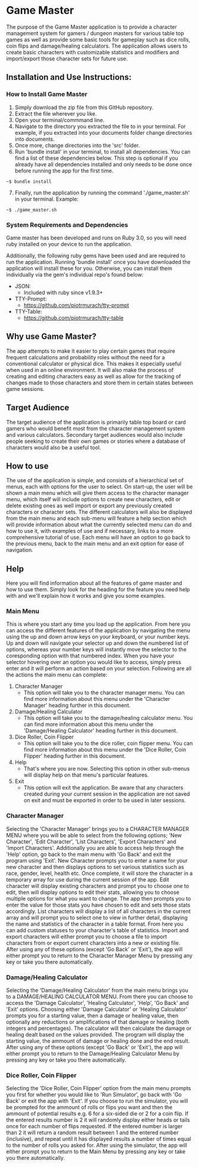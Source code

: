 # Game Master
The purpose of the Game Master application is to provide a character management system for gamers / dungeon masters for various table top games as well as provide some basic tools for gameplay such as dice rolls, coin flips and damage/healing calculators. The application allows users to create basic characters with customizable statistics and modifiers and import/export those character sets for future use.

## Installation and Use Instructions:
### How to Install Game Master
1. Simply download the zip file from this GitHub repository.
2. Extract the file wherever you like.
3. Open your terminal/commmand line.
4. Navigate to the directory you extracted the file to in your terminal. For example, if you extracted into your documents folder change directories into documents.
5. Once more, change directories into the 'src' folder.
6. Run 'bundle install' in your terminal, to install all dependencies. You can find a list of these dependencies below. This step is optional if you already have all dependencies installed and only needs to be done once before running the app for the first time.
```
~$ bundle install
```
7. Finally, run the application by running the command './game_master.sh' in your terminal. Example:
```
~$ ./game_master.sh
```
### System Requirements and Dependencies
Game master has been developed and runs on Ruby 3.0, so you will need ruby installed on your device to run the application.

Additionally, the following ruby gems have been used and are required to run the application. Running 'bundle install' once you have downloaded the application will install these for you. Otherwise, you can install them individually via the gem's individual repo's found below:
- JSON:
    - Included with ruby since v1.9.3+
- TTY-Prompt:
    - https://github.com/piotrmurach/tty-prompt
- TTY-Table: 
    - https://github.com/piotrmurach/tty-table

## Why use Game Master?
The app attempts to make it easier to play certain games that require frequent calculations and probability roles without the need for a conventional calculator or physical dice. This makes it especially useful when used in an online environment. It will also make the process of creating and editing characters easy as well as allow for the tracking of changes made to those characters and store them in certain states between game sessions.
## Target Audience
The target audience of the application is primarily table top board or card gamers who would benefit most from the character management system and various calculators. Secondary target audiences would also include people seeking to create their own games or stories where a database of characters would also be a useful tool.
## How to use
The use of the application is simple, and consists of a hierarchical set of menus, each with options for the user to select. On start-up, the user will be shown a main menu which will give them access to the character manager menu, which itself will include options to create new characters, edit or delete existing ones as well import or export any previously created characters or character sets. The different calculators will also be displayed from the main menu and each sub-menu will feature a help section which will provide information about what the currently selected menu can do and how to use it, with examples of use and if necessary, links to a more comprehensive tutorial of use. Each menu will have an option to go back to the previous menu, back to the main menu and an exit option for ease of navigation.

## Help
Here you will find information about all the features of game master and how to use them. Simply look for the heading for the feature you need help with and we'll explain how it works and give you some examples.
### Main Menu
This is where you start any time you load up the application. From here you can access the different features of the application by navigating the menu using the up and down arrow keys on your keyboard, or your number keys. Up and down will navigate your selector up and down the numbered list of options, whereas your number keys will instantly move the selector to the coresponding option with that numbered index. When you have your selector hovering over an option you would like to access, simply press enter and it will perform an action based on your selection. Following are all the actions the main menu can complete:

1. Character Manager
    - This option will take you to the character manager menu. You can find more information about this menu under the 'Character Manager' heading further in this document.
2. Damage/Healing Calculator
    - This option will take you to the damage/healing calculator menu. You can find more information about this menu under the 'Damage/Healing Calculator' heading further in this document.
3. Dice Roller, Coin Flipper
    - This option will take you to the dice roller, coin flipper menu. You can find more information about this menu under the 'Dice Roller, Coin Flipper' heading further in this document.
4. Help
    - That's where you are now. Selecting this option in other sub-menus will display help on that menu's particular features.
5. Exit
    - This option will exit the application. Be aware that any characters created during your current session in the application are not saved on exit and must be exported in order to be used in later sessions.

### Character Manager
Selecting the 'Character Manager' brings you to a CHARACTER MANAGER MENU where you will be able to select from the following options; 'New Character', 'Edit Character', 'List Characters', 'Export Characters' and 'Import Characters'. Additionally you are able to access help through the 'Help' option, go back to the main menu with 'Go Back' and exit the program using 'Exit'.
New Character prompts you to enter a name for your new character and then displays options to set various statistics such as race, gender, level, health etc. Once complete, it will store the character in a temporary array for use during the current session of the app.
Edit character will display existing characters and prompt you to choose one to edit, then will display options to edit their stats, allowing you to choose multiple options for what you want to change. The app then prompts you to enter the value for those stats you have chosen to edit and sets those stats accordingly.
List characters will display a list of all characters in the current array and will prompt you to select one to view in further detail, displaying the name and statistics of the character in a table format. From here you can add custom statuses to your character's table of statistics.
Import and export characters will either prompt you to choose a file to import characters from or export current characters into a new or existing file.
After using any of these options (except 'Go Back' or 'Exit'), the app will either prompt you to return to the Character Manager Menu by pressing any key or take you there automatically.

### Damage/Healing Calculator
Selecting the 'Damage/Healing Calculator' from the main menu brings you to a DAMAGE/HEALING CALCULATOR MENU. From there you can choose to access the 'Damage Calculator', 'Healing Calculator', 'Help', 'Go Back' and 'Exit' options.
Choosing either 'Damage Calculator' or 'Healing Calculator' prompts you for a starting value, then a damage or healing value, then optionally any reductions or amplifications of that damage or healing (both integers and percentages). The calculator will then calculate the damage or healing dealt based on the values provided. The program will display the starting value, the ammount of damage or healing done and the end result.
After using any of these options (except 'Go Back' or 'Exit'), the app will either prompt you to return to the Damage/Healing Calculator Menu by pressing any key or take you there automatically.

### Dice Roller, Coin Flipper
Selecting the 'Dice Roller, Coin Flipper' option from the main menu prompts you first for whether you would like to 'Run Simulator', go back with 'Go Back' or exit the app with 'Exit'. If you choose to run the simulator, you will be prompted for the ammount of rolls or flips you want and then the ammount of potential results e.g. 6 for a six-sided die or 2 for a coin flip.
If the entered results number is 2 it will randomly display either heads or tails once for each number of flips requested. If the entered number is larger than 2 it will return a random result between 1 and the entered number (inclusive), and repeat until it has displayed results a number of times equal to the number of rolls you asked for.
After using the simulator, the app will either prompt you to return to the Main Menu by pressing any key or take you there automatically.